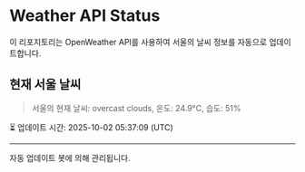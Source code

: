 
# Weather API Status

이 리포지토리는 OpenWeather API를 사용하여 서울의 날씨 정보를 자동으로 업데이트합니다.

## 현재 서울 날씨
> 서울의 현재 날씨: overcast clouds, 온도: 24.9°C, 습도: 51%

⏳ 업데이트 시간: 2025-10-02 05:37:09 (UTC)

---
자동 업데이트 봇에 의해 관리됩니다.
